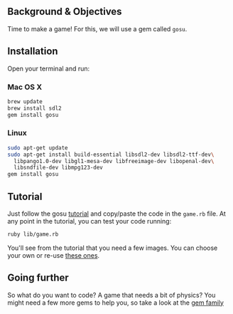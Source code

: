 ## Background & Objectives

Time to make a game! For this, we will use a gem called `gosu`.

## Installation

Open your terminal and run:

### Mac OS X

```bash
brew update
brew install sdl2
gem install gosu
```

### Linux

```bash
sudo apt-get update
sudo apt-get install build-essential libsdl2-dev libsdl2-ttf-dev\
  libpango1.0-dev libgl1-mesa-dev libfreeimage-dev libopenal-dev\
  libsndfile-dev libmpg123-dev
gem install gosu
```

## Tutorial

Just follow the gosu [tutorial](https://github.com/gosu/gosu/wiki/Ruby-Tutorial) and copy/paste the code in the `game.rb` file. At any point in the tutorial, you can test your code running:

```bash
ruby lib/game.rb
```

You'll see from the tutorial that you need a few images. You can choose your own or re-use [these ones](https://github.com/gosu/gosu/tree/master/examples/media).

## Going further

So what do you want to code? A game that needs a bit of physics? You might need a few more gems to help you, so take a look at the [gem family](http://www.libgosu.org)
